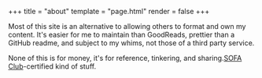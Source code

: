 +++
title = "about"
template = "page.html"
render = false
+++

Most of this site is an alternative to allowing others to format and own my content. It's easier for me to maintain than GoodReads, prettier than a GitHub readme, and subject to my whims, not those of a third party service.

None of this is for money, it's for reference, tinkering, and sharing.<a href="https://tilde.town/~dozens/sofa/">SOFA Club</a>-certified kind of stuff.